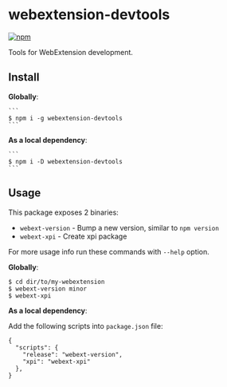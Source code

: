 # webextension-devtools

[![npm](https://img.shields.io/npm/v/webextension-devtools.svg)](https://www.npmjs.com/package/webextension-devtools)

Tools for WebExtension development.

## Install

**Globally**:

    ```
    $ npm i -g webextension-devtools
    ```

**As a local dependency**:

    ```
    $ npm i -D webextension-devtools
    ```

## Usage

This package exposes 2 binaries:

* `webext-version` - Bump a new version, similar to `npm version`
* `webext-xpi` - Create xpi package

For more usage info run these commands with `--help` option.

**Globally**:

```
$ cd dir/to/my-webextension
$ webext-version minor
$ webext-xpi
```

**As a local dependency**:

Add the following scripts into `package.json` file:

```
{
  "scripts": {
    "release": "webext-version",
    "xpi": "webext-xpi"
  },
}
```

